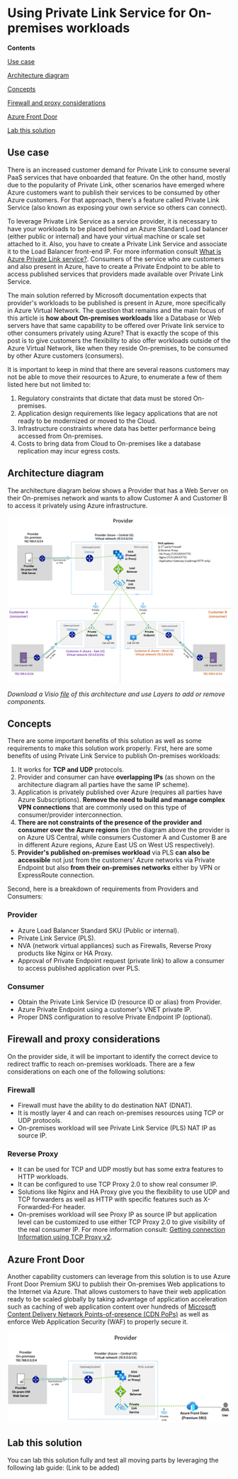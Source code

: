 # Using Private Link Service for On-premises workloads

**Contents**

[Use case](#Usecase)

[Architecture diagram](#Architecture-diagram)

[Concepts](#Concepts)

[Firewall and proxy considerations](#Firewall-and-proxy-considerations)

[Azure Front Door](#Azure-Front-Door)

[Lab this solution](#Lab-this-solution)

## Use case

There is an increased customer demand for Private Link to consume several PaaS services that have onboarded that feature. On the other hand, mostly due to the popularity of Private Link, other scenarios have emerged where Azure customers want to publish their services to be consumed by other Azure customers. For that approach, there's a feature called Private Link Service (also known as exposing your own service so others can connect).

To leverage Private Link Service as a service provider, it is necessary to have your workloads to be placed behind an Azure Standard Load balancer (either public or internal) and have your virtual machine or scale set attached to it. Also, you have to create a Private Link Service and associate it to the Load Balancer front-end IP. For more information consult [What is Azure Private Link service?](https://docs.microsoft.com/en-us/azure/private-link/private-link-service-overview). Consumers of the service who are customers and also present in Azure, have to create a Private Endpoint to be able to access published services that providers made available over Private Link Service.

The main solution referred by Microsoft documentation expects that provider's workloads to be published is present in Azure, more specifically in Azure Virtual Network. The question that remains and the main focus of this article is **how about On-premises workloads** like a Database or Web servers have that same capability to be offered over Private link service to other consumers privately using Azure?  That is exactly the scope of this post is to give customers the flexibility to also offer workloads outside of the Azure Virtual Network, like when they reside On-premises, to be consumed by other Azure customers (consumers).

It is important to keep in mind that there are several reasons customers may not be able to move their resources to Azure, to enumerate a few of them listed here but not limited to:

1. Regulatory constraints that dictate that data must be stored On-premises.
2. Application design requirements like legacy applications that are not ready to be modernized or moved to the Cloud.
3. Infrastructure constraints where data has better performance being accessed from On-premises.
4. Costs to bring data from Cloud to On-premises like a database replication may incur egress costs.

## Architecture diagram

The architecture diagram below shows a Provider that has a Web Server on their On-premises network and wants to allow Customer A and Customer B to access it privately using Azure infrastructure.

![On-prem-Provider-to-consumers](./media/On-prem-provider-consumers.png)

_Download a Visio [file](./PLS-on-prem-workloads.vsdx) of this architecture and use Layers to add or remove components._

## Concepts

There are some important benefits of this solution as well as some requirements to make this solution work properly. First, here are some benefits of using Private Link Service to publish On-premises workloads:

1. It works for **TCP and UDP** protocols.
2. Provider and consumer can have **overlapping IPs** (as shown on the architecture diagram all parties have the same IP scheme).
3. Application is privately published over Azure (requires all parties have Azure Subscriptions). **Remove the need to build and manage complex VPN connections** that are commonly used on this type of consumer/provider interconnection.
4. **There are not constraints of the presence of the provider and consumer over the Azure regions** (on the diagram above the provider is on Azure US Central, while consumers Customer A and Customer B are in different Azure regions, Azure East US on West US respectively).
5. **Provider's published on-premises workload** via PLS **can also be accessible** not just from the customers' Azure networks via Private Endpoint but also **from their on-premises networks** either by VPN or ExpressRoute connection.

Second, here is a breakdown of requirements from Providers and Consumers:

### Provider

- Azure Load Balancer Standard SKU (Public or internal).
- Private Link Service (PLS).
- NVA (network virtual appliances) such as Firewalls, Reverse Proxy products like Nginx or HA Proxy.
- Approval of Private Endpoint request (private link) to allow a consumer to access published application over PLS.

### Consumer

- Obtain the Private Link Service ID (resource ID or alias) from Provider.
- Azure Private Endpoint using a customer's VNET private IP.
- Proper DNS configuration to resolve Private Endpoint IP (optional).

## Firewall and proxy considerations

On the provider side, it will be important to identify the correct device to redirect traffic to reach on-premises workloads. There are a few considerations on each one of the following solutions:

### Firewall

- Firewall must have the ability to do destination NAT (DNAT).
- It is mostly layer 4 and can reach on-premises resources using TCP or UDP protocols.
- On-premises workload will see Private Link Service (PLS) NAT IP as source IP.

### Reverse Proxy

- It can be used for TCP and UDP mostly but has some extra features to HTTP workloads.
- It can be configured to use TCP Proxy 2.0 to show real consumer IP.
- Solutions like Nginx and HA Proxy give you the flexibility to use UDP and TCP forwarders as well as HTTP with specific features such as X-Forwarded-For header.
- On-premises workload will see Proxy IP as source IP but application level can be customized to use either TCP Proxy 2.0 to give visibility of the real consumer IP. For more information consult: [Getting connection Information using TCP Proxy v2](https://docs.microsoft.com/en-us/azure/private-link/private-link-service-overview#getting-connection-information-using-tcp-proxy-v2).

## Azure Front Door

Another capability customers can leverage from this solution is to use Azure Front Door Premium SKU to publish their On-premises Web applications to the Internet via Azure. That allows customers to have their web application ready to be scaled globally by taking advantage of application acceleration such as caching of web application content over hundreds of [Microsoft Content Delivery Network Points-of-presence (CDN PoPs)](https://docs.microsoft.com/en-us/azure/cdn/cdn-pop-locations) as well as enforce Web Application Security (WAF) to properly secure it.

![On-prem-Provider-FrontDoor](./media/On-prem-provider-frontdoor.png)

## Lab this solution

You can lab this solution fully and test all moving parts by leveraging the following lab guide: (Link to be added)
